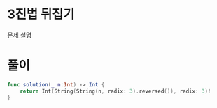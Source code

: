 #  3진법 뒤집기
[문제 설명](https://programmers.co.kr/learn/courses/30/lessons/68935)

# 풀이
```swift
func solution(_ n:Int) -> Int {
    return Int(String(String(n, radix: 3).reversed()), radix: 3)!
}
```
